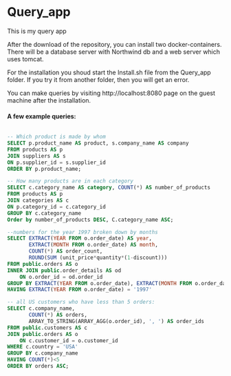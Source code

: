 # Query_app
This is my query app

After the download of the repository, you can install two docker-containers. There will be a database server with Northwind db and a web server which uses tomcat.

For the installation you shoud start the Install.sh file from the Query_app folder. If you try it from another folder, then you will get an error.

You can make queries by visiting http://localhost:8080 page on the guest machine after the installation.

#### A few example queries:

```sql

-- Which product is made by whom
SELECT p.product_name AS product, s.company_name AS company
FROM products AS p
JOIN suppliers AS s
ON p.supplier_id = s.supplier_id 
ORDER BY p.product_name;

-- How many products are in each category
SELECT c.category_name AS category, COUNT(*) AS number_of_products
FROM products AS p
JOIN categories AS c
ON p.category_id = c.category_id
GROUP BY c.category_name
Order by number_of_products DESC, C.category_name ASC; 

--numbers for the year 1997 broken down by months
SELECT EXTRACT(YEAR FROM o.order_date) AS year,
	   EXTRACT(MONTH FROM o.order_date) AS month,
	   COUNT(*) AS order_count,
	   ROUND(SUM (unit_price*quantity*(1-discount)))
FROM public.orders AS o	
INNER JOIN public.order_details AS od
	ON o.order_id = od.order_id
GROUP BY EXTRACT(YEAR FROM o.order_date), EXTRACT(MONTH FROM o.order_date)
HAVING EXTRACT(YEAR FROM o.order_date) = '1997'

-- all US customers who have less than 5 orders:
SELECT c.company_name, 
	   COUNT(*) AS orders, 
	   ARRAY_TO_STRING(ARRAY_AGG(o.order_id), ', ') AS order_ids
FROM public.customers AS c
JOIN public.orders AS o
	ON c.customer_id = o.customer_id
WHERE c.country = 'USA'
GROUP BY c.company_name
HAVING COUNT(*)<5
ORDER BY orders ASC;

```